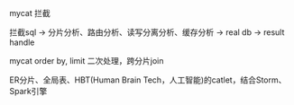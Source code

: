 


mycat 拦截

拦截sql -> 分片分析、路由分析、读写分离分析、缓存分析 -> real db -> result handle


mycat order by, limit 二次处理，跨分片join

ER分片、全局表、HBT(Human Brain Tech，人工智能)的catlet，结合Storm、Spark引擎